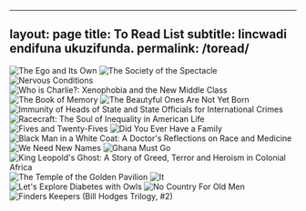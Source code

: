 
---
layout: page
title: To Read List
subtitle: Iincwadi endifuna ukuzifunda.
permalink: /toread/
---

![The Ego and Its Own](http://d.gr-assets.com/books/1294696844m/416318.jpg) ![The Society of the Spectacle](http://d.gr-assets.com/books/1370746722m/381440.jpg) ![Nervous Conditions](http://d.gr-assets.com/books/1369859435m/158674.jpg) ![Who is Charlie?: Xenophobia and the New Middle Class](http://d.gr-assets.com/books/1440534793m/26165209.jpg) ![The Book of Memory](http://d.gr-assets.com/books/1439811882m/25666068.jpg) ![The Beautyful Ones Are Not Yet Born](http://d.gr-assets.com/books/1338642082m/264587.jpg) ![Immunity of Heads of State and State Officials for International Crimes](http://d.gr-assets.com/books/1417413227m/23377056.jpg) ![Racecraft: The Soul of Inequality in American Life](http://d.gr-assets.com/books/1374000394m/14451357.jpg) ![Fives and Twenty-Fives](http://d.gr-assets.com/books/1400986733m/20613654.jpg) ![Did You Ever Have a Family](http://d.gr-assets.com/books/1440378380m/24452249.jpg) ![Black Man in a White Coat: A Doctor's Reflections on Race and Medicine](http://d.gr-assets.com/books/1422904934m/22857246.jpg) ![We Need New Names](http://d.gr-assets.com/books/1352225506m/15852479.jpg) ![Ghana Must Go](http://d.gr-assets.com/books/1350363439m/15811505.jpg) ![King Leopold's Ghost: A Story of Greed, Terror and Heroism in Colonial Africa](http://d.gr-assets.com/books/1348621563m/347610.jpg) ![The Temple of the Golden Pavilion](http://d.gr-assets.com/books/1342696904m/62798.jpg) ![It](http://d.gr-assets.com/books/1334416842m/830502.jpg) ![Let's Explore Diabetes with Owls](http://d.gr-assets.com/books/1359704028m/15790837.jpg) ![No Country For Old Men](http://d.gr-assets.com/books/1443231179m/12497.jpg) ![Finders Keepers (Bill Hodges Trilogy, #2)](http://d.gr-assets.com/books/1422630044m/22453035.jpg) 